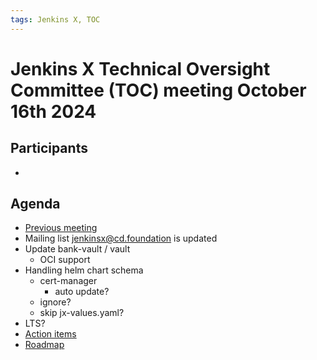 ```yaml
---
tags: Jenkins X, TOC
---
```

# Jenkins X Technical Oversight Committee (TOC) meeting October 16th 2024

## Participants

-  <fill in>

## Agenda

- [Previous meeting](2024-10-02.md)
- Mailing list jenkinsx@cd.foundation is updated
- Update bank-vault / vault
  - OCI support
- Handling helm chart schema
  - cert-manager
    - auto update?
  - ignore?
  - skip jx-values.yaml?
- LTS?
- [Action items](https://github.com/orgs/jenkins-x/projects/21/views/1)
- [Roadmap](https://github.com/orgs/jenkins-x/projects/23/views/1)
